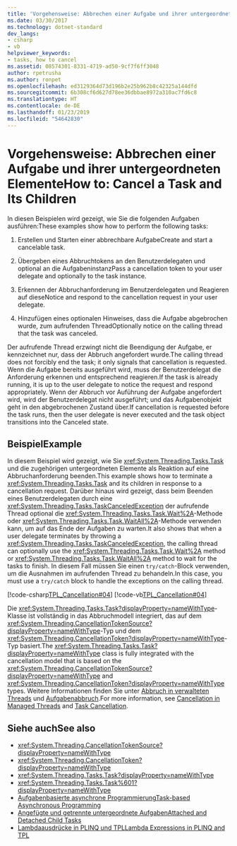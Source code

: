 ```yaml
---
title: 'Vorgehensweise: Abbrechen einer Aufgabe und ihrer untergeordneten Elemente'
ms.date: 03/30/2017
ms.technology: dotnet-standard
dev_langs:
- csharp
- vb
helpviewer_keywords:
- tasks, how to cancel
ms.assetid: 08574301-8331-4719-ad50-9cf7f6ff3048
author: rpetrusha
ms.author: ronpet
ms.openlocfilehash: ed3129364d73d196b2e25b962b8c42325a144dfd
ms.sourcegitcommit: 6b308cf6d627d78ee36dbbae8972a310ac7fd6c8
ms.translationtype: HT
ms.contentlocale: de-DE
ms.lasthandoff: 01/23/2019
ms.locfileid: "54642830"
---
```

# <a name="how-to-cancel-a-task-and-its-children"></a><span data-ttu-id="ee79f-102">Vorgehensweise: Abbrechen einer Aufgabe und ihrer untergeordneten Elemente</span><span class="sxs-lookup"><span data-stu-id="ee79f-102">How to: Cancel a Task and Its Children</span></span>
<span data-ttu-id="ee79f-103">In diesen Beispielen wird gezeigt, wie Sie die folgenden Aufgaben ausführen:</span><span class="sxs-lookup"><span data-stu-id="ee79f-103">These examples show how to perform the following tasks:</span></span>  
  
1.  <span data-ttu-id="ee79f-104">Erstellen und Starten einer abbrechbare Aufgabe</span><span class="sxs-lookup"><span data-stu-id="ee79f-104">Create and start a cancelable task.</span></span>  
  
2.  <span data-ttu-id="ee79f-105">Übergeben eines Abbruchtokens an den Benutzerdelegaten und optional an die Aufgabeninstanz</span><span class="sxs-lookup"><span data-stu-id="ee79f-105">Pass a cancellation token to your user delegate and optionally to the task instance.</span></span>  
  
3.  <span data-ttu-id="ee79f-106">Erkennen der Abbruchanforderung im Benutzerdelegaten und Reagieren auf diese</span><span class="sxs-lookup"><span data-stu-id="ee79f-106">Notice and respond to the cancellation request in your user delegate.</span></span>  
  
4.  <span data-ttu-id="ee79f-107">Hinzufügen eines optionalen Hinweises, dass die Aufgabe abgebrochen wurde, zum aufrufenden Thread</span><span class="sxs-lookup"><span data-stu-id="ee79f-107">Optionally notice on the calling thread that the task was canceled.</span></span>  
  
 <span data-ttu-id="ee79f-108">Der aufrufende Thread erzwingt nicht die Beendigung der Aufgabe, er kennzeichnet nur, dass der Abbruch angefordert wurde.</span><span class="sxs-lookup"><span data-stu-id="ee79f-108">The calling thread does not forcibly end the task; it only signals that cancellation is requested.</span></span> <span data-ttu-id="ee79f-109">Wenn die Aufgabe bereits ausgeführt wird, muss der Benutzerdelegat die Anforderung erkennen und entsprechend reagieren.</span><span class="sxs-lookup"><span data-stu-id="ee79f-109">If the task is already running, it is up to the user delegate to notice the request and respond appropriately.</span></span> <span data-ttu-id="ee79f-110">Wenn der Abbruch vor Auführung der Aufgabe angefordert wird, wird der Benutzerdelegat nicht ausgeführt; und das Aufgabenobjekt geht in den abgebrochenen Zustand über.</span><span class="sxs-lookup"><span data-stu-id="ee79f-110">If cancellation is requested before the task runs, then the user delegate is never executed and the task object transitions into the Canceled state.</span></span>  
  
## <a name="example"></a><span data-ttu-id="ee79f-111">Beispiel</span><span class="sxs-lookup"><span data-stu-id="ee79f-111">Example</span></span>  
 <span data-ttu-id="ee79f-112">In diesem Beispiel wird gezeigt, wie Sie <xref:System.Threading.Tasks.Task> und die zugehörigen untergeordneten Elemente als Reaktion auf eine Abbruchanforderung beenden.</span><span class="sxs-lookup"><span data-stu-id="ee79f-112">This example shows how to terminate a <xref:System.Threading.Tasks.Task> and its children in response to a cancellation request.</span></span> <span data-ttu-id="ee79f-113">Darüber hinaus wird gezeigt, dass beim Beenden eines Benutzerdelegaten durch eine <xref:System.Threading.Tasks.TaskCanceledException> der aufrufende Thread optional die <xref:System.Threading.Tasks.Task.Wait%2A>-Methode oder <xref:System.Threading.Tasks.Task.WaitAll%2A>-Methode verwenden kann, um auf das Ende der Aufgaben zu warten.</span><span class="sxs-lookup"><span data-stu-id="ee79f-113">It also shows that when a user delegate terminates by throwing a <xref:System.Threading.Tasks.TaskCanceledException>, the calling thread can optionally use the <xref:System.Threading.Tasks.Task.Wait%2A> method or <xref:System.Threading.Tasks.Task.WaitAll%2A> method to wait for the tasks to finish.</span></span> <span data-ttu-id="ee79f-114">In diesem Fall müssen Sie einen `try/catch`-Block verwenden, um die Ausnahmen im aufrufenden Thread zu behandeln.</span><span class="sxs-lookup"><span data-stu-id="ee79f-114">In this case, you must use a `try/catch` block to handle the exceptions on the calling thread.</span></span>  
  
 [!code-csharp[TPL_Cancellation#04](../../../samples/snippets/csharp/VS_Snippets_Misc/tpl_cancellation/cs/cancel1.cs#04)]
 [!code-vb[TPL_Cancellation#04](../../../samples/snippets/visualbasic/VS_Snippets_Misc/tpl_cancellation/vb/cancel1.vb#04)]  
  
 <span data-ttu-id="ee79f-115">Die <xref:System.Threading.Tasks.Task?displayProperty=nameWithType>-Klasse ist vollständig in das Abbruchmodell integriert, das auf dem <xref:System.Threading.CancellationTokenSource?displayProperty=nameWithType>-Typ und dem <xref:System.Threading.CancellationToken?displayProperty=nameWithType>-Typ basiert.</span><span class="sxs-lookup"><span data-stu-id="ee79f-115">The <xref:System.Threading.Tasks.Task?displayProperty=nameWithType> class is fully integrated with the cancellation model that is based on the <xref:System.Threading.CancellationTokenSource?displayProperty=nameWithType> and <xref:System.Threading.CancellationToken?displayProperty=nameWithType> types.</span></span> <span data-ttu-id="ee79f-116">Weitere Informationen finden Sie unter [Abbruch in verwalteten Threads](../../../docs/standard/threading/cancellation-in-managed-threads.md) und [Aufgabenabbruch](../../../docs/standard/parallel-programming/task-cancellation.md).</span><span class="sxs-lookup"><span data-stu-id="ee79f-116">For more information, see [Cancellation in Managed Threads](../../../docs/standard/threading/cancellation-in-managed-threads.md) and [Task Cancellation](../../../docs/standard/parallel-programming/task-cancellation.md).</span></span>  
  
## <a name="see-also"></a><span data-ttu-id="ee79f-117">Siehe auch</span><span class="sxs-lookup"><span data-stu-id="ee79f-117">See also</span></span>

- <xref:System.Threading.CancellationTokenSource?displayProperty=nameWithType>
- <xref:System.Threading.CancellationToken?displayProperty=nameWithType>
- <xref:System.Threading.Tasks.Task?displayProperty=nameWithType>
- <xref:System.Threading.Tasks.Task%601?displayProperty=nameWithType>
- [<span data-ttu-id="ee79f-118">Aufgabenbasierte asynchrone Programmierung</span><span class="sxs-lookup"><span data-stu-id="ee79f-118">Task-based Asynchronous Programming</span></span>](../../../docs/standard/parallel-programming/task-based-asynchronous-programming.md)
- [<span data-ttu-id="ee79f-119">Angefügte und getrennte untergeordnete Aufgaben</span><span class="sxs-lookup"><span data-stu-id="ee79f-119">Attached and Detached Child Tasks</span></span>](../../../docs/standard/parallel-programming/attached-and-detached-child-tasks.md)
- [<span data-ttu-id="ee79f-120">Lambdaausdrücke in PLINQ und TPL</span><span class="sxs-lookup"><span data-stu-id="ee79f-120">Lambda Expressions in PLINQ and TPL</span></span>](../../../docs/standard/parallel-programming/lambda-expressions-in-plinq-and-tpl.md)

